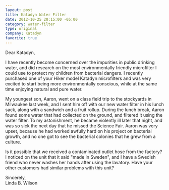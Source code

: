 ```yaml
--- 
layout: post
title: Katadyn Water Filter
date: 2012-10-25 20:15:00 -05:00
category: water-filter
type: original
company: Katadyn
favorite: true
---
```

Dear Katadyn,

I have recently become concerned over the impurities in public drinking water, and did research on the most environmentally friendly microfilter I could use to protect my children from bacterial dangers. I recently purchased one of your Hiker model Katadyn microfilters and was very excited to start being more environmentally conscious, while at the same time enjoying natural and pure water. 

My youngest son, Aaron, went on a class field trip to the stockyards in Milwaukee last week, and I sent him off with our new water filter in his lunch sack, along with a sandwich and a fruit rollup. During the lunch break, Aaron found some water that had collected on the ground, and filtered it using the water filter. To my astonishment, he became violently ill later that night, and was so sick the next day that he missed the Science Fair. Aaron was very upset, because he had worked awfully hard on his project on bacterial growth, and no one got to see the bacterial colonies that he grew from a culture.

Is it possible that we received a contaminated outlet hose from the factory? I noticed on the unit that it said "made in Sweden", and I have a Swedish friend who never washes her hands after using the lavatory. Have your other customers had similar problems with this unit?

Sincerely,  
Linda B. Wilson  
